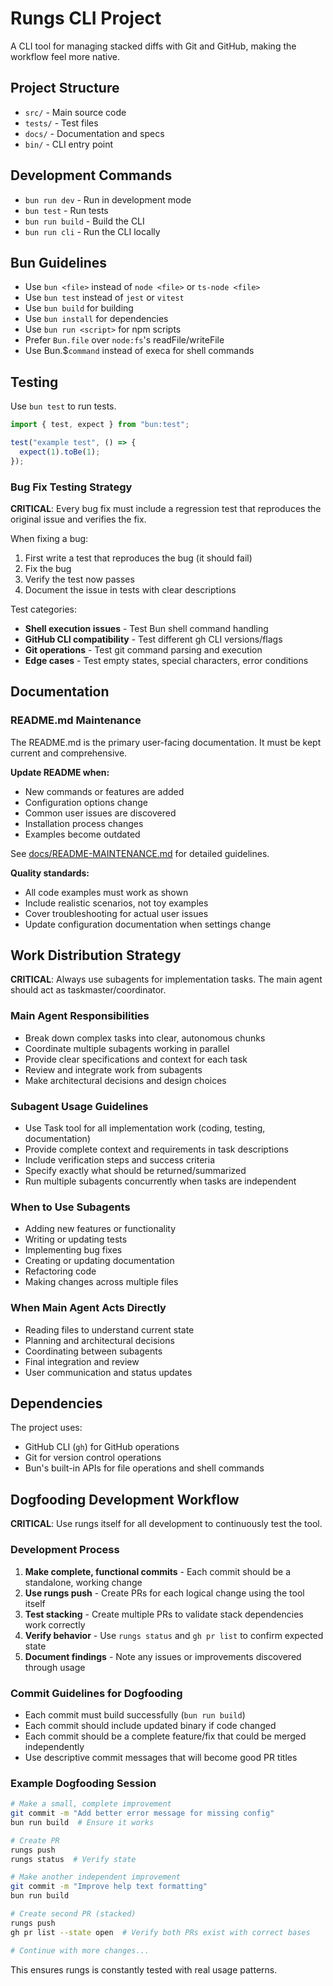 # Rungs CLI Project

A CLI tool for managing stacked diffs with Git and GitHub, making the workflow feel more native.

## Project Structure

- `src/` - Main source code
- `tests/` - Test files
- `docs/` - Documentation and specs
- `bin/` - CLI entry point

## Development Commands

- `bun run dev` - Run in development mode
- `bun test` - Run tests
- `bun run build` - Build the CLI
- `bun run cli` - Run the CLI locally

## Bun Guidelines

- Use `bun <file>` instead of `node <file>` or `ts-node <file>`
- Use `bun test` instead of `jest` or `vitest`
- Use `bun build` for building
- Use `bun install` for dependencies
- Use `bun run <script>` for npm scripts
- Prefer `Bun.file` over `node:fs`'s readFile/writeFile
- Use Bun.$`command` instead of execa for shell commands

## Testing

Use `bun test` to run tests.

```ts
import { test, expect } from "bun:test";

test("example test", () => {
  expect(1).toBe(1);
});
```

### Bug Fix Testing Strategy

**CRITICAL**: Every bug fix must include a regression test that reproduces the original issue and verifies the fix.

When fixing a bug:
1. First write a test that reproduces the bug (it should fail)
2. Fix the bug 
3. Verify the test now passes
4. Document the issue in tests with clear descriptions

Test categories:
- **Shell execution issues** - Test Bun shell command handling
- **GitHub CLI compatibility** - Test different gh CLI versions/flags
- **Git operations** - Test git command parsing and execution
- **Edge cases** - Test empty states, special characters, error conditions

## Documentation

### README.md Maintenance
The README.md is the primary user-facing documentation. It must be kept current and comprehensive.

**Update README when:**
- New commands or features are added
- Configuration options change
- Common user issues are discovered
- Installation process changes
- Examples become outdated

See [docs/README-MAINTENANCE.md](docs/README-MAINTENANCE.md) for detailed guidelines.

**Quality standards:**
- All code examples must work as shown
- Include realistic scenarios, not toy examples
- Cover troubleshooting for actual user issues
- Update configuration documentation when settings change

## Work Distribution Strategy

**CRITICAL**: Always use subagents for implementation tasks. The main agent should act as taskmaster/coordinator.

### Main Agent Responsibilities
- Break down complex tasks into clear, autonomous chunks
- Coordinate multiple subagents working in parallel
- Provide clear specifications and context for each task
- Review and integrate work from subagents
- Make architectural decisions and design choices

### Subagent Usage Guidelines
- Use Task tool for all implementation work (coding, testing, documentation)
- Provide complete context and requirements in task descriptions
- Include verification steps and success criteria
- Specify exactly what should be returned/summarized
- Run multiple subagents concurrently when tasks are independent

### When to Use Subagents
- Adding new features or functionality
- Writing or updating tests
- Implementing bug fixes
- Creating or updating documentation  
- Refactoring code
- Making changes across multiple files

### When Main Agent Acts Directly
- Reading files to understand current state
- Planning and architectural decisions
- Coordinating between subagents
- Final integration and review
- User communication and status updates

## Dependencies

The project uses:
- GitHub CLI (`gh`) for GitHub operations
- Git for version control operations
- Bun's built-in APIs for file operations and shell commands

## Dogfooding Development Workflow

**CRITICAL**: Use rungs itself for all development to continuously test the tool.

### Development Process
1. **Make complete, functional commits** - Each commit should be a standalone, working change
2. **Use rungs push** - Create PRs for each logical change using the tool itself
3. **Test stacking** - Create multiple PRs to validate stack dependencies work correctly
4. **Verify behavior** - Use `rungs status` and `gh pr list` to confirm expected state
5. **Document findings** - Note any issues or improvements discovered through usage

### Commit Guidelines for Dogfooding
- Each commit must build successfully (`bun run build`)
- Each commit should include updated binary if code changed
- Each commit should be a complete feature/fix that could be merged independently
- Use descriptive commit messages that will become good PR titles

### Example Dogfooding Session
```bash
# Make a small, complete improvement
git commit -m "Add better error message for missing config"
bun run build  # Ensure it works

# Create PR
rungs push
rungs status  # Verify state

# Make another independent improvement  
git commit -m "Improve help text formatting"
bun run build

# Create second PR (stacked)
rungs push
gh pr list --state open  # Verify both PRs exist with correct bases

# Continue with more changes...
```

This ensures rungs is constantly tested with real usage patterns.
